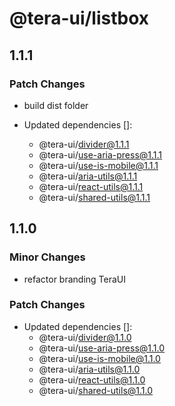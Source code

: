 # @tera-ui/listbox

## 1.1.1

### Patch Changes

- build dist folder

- Updated dependencies []:
  - @tera-ui/divider@1.1.1
  - @tera-ui/use-aria-press@1.1.1
  - @tera-ui/use-is-mobile@1.1.1
  - @tera-ui/aria-utils@1.1.1
  - @tera-ui/react-utils@1.1.1
  - @tera-ui/shared-utils@1.1.1

## 1.1.0

### Minor Changes

- refactor branding TeraUI

### Patch Changes

- Updated dependencies []:
  - @tera-ui/divider@1.1.0
  - @tera-ui/use-aria-press@1.1.0
  - @tera-ui/use-is-mobile@1.1.0
  - @tera-ui/aria-utils@1.1.0
  - @tera-ui/react-utils@1.1.0
  - @tera-ui/shared-utils@1.1.0
